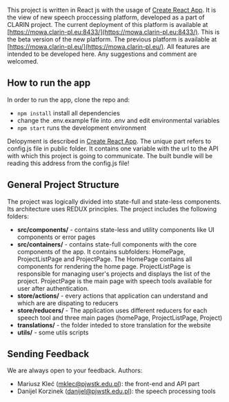 This project is written in React js with the usage of [Create React App](https://github.com/facebookincubator/create-react-app). It is the view of new speech proccessing platform, developed as a part of CLARIN project. The current deployment of this platform is available at [https://mowa.clarin-pl.eu:8433/](https://mowa.clarin-pl.eu:8433/). This is the beta version of the new platform. The previous platform is available at [https://mowa.clarin-pl.eu/](https://mowa.clarin-pl.eu/). All features are intended to be developed here. Any suggestions and comment are welcomed.

## How to run the app
In order to run the app, clone the repo and:
* `npm install` install all dependencies
* change the .env.example file into .env and edit environmental variables
* `npm start` runs the development environment

Delopyment is described in [Create React App](https://github.com/facebookincubator/create-react-app). The unique part refers to config.js file in public folder. It contains one variable with the url to the API with which this project is going to communicate. The built bundle will be reading this address from the config.js file!

## General Project Structure

The project was logically divided into state-full and state-less components. Its architecture uses REDUX principles. The project includes the following folders:
 * **src/components/** - contains state-less and utility components like UI components or error pages
 * **src/containers/** - contains state-full components with the core components of the app. It contains subfolders: HomePage, ProjectListPage and ProjectPage. The HomePage contains all components for rendering the home page. ProjectListPage is responsible for managing user's projects and displays the list of the project. ProjectPage is the main page with speech tools available for user after authentication. 
* **store/actions/** - every actions that application can understand and which are are dispating to reducers
* **store/reducers/** - The application uses different reducers for each speech tool and three main pages (homePage, ProjectListPage, Project)
* **translations/** - the folder inteded to store translation for the website
* **utils/** - some utils scripts

## Sending Feedback

We are always open to your feedback. Authors:

 * Mariusz Kleć (mklec@pjwstk.edu.pl): the front-end and API part
 * Danijel Korzinek (danijel@pjwstk.edu.pl): the speech processing tools

